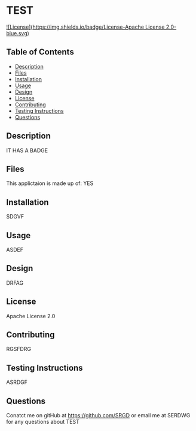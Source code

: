 # TEST

[![License](https://img.shields.io/badge/License-Apache License 2.0-blue.svg)](https://opensource.org/licenses/Apache-2.0)

## Table of Contents
* [Description](#description)
* [Files](#files)
* [Installation](#installation)
* [Usage](#usage)
* [Design](#design)
* [License](#license)
* [Contributing](#contributing)
* [Testing Instructions](#testing-instructions)
* [Questions](#questions)

## Description

IT HAS A BADGE

## Files

This applictaion is made up of: YES

## Installation
SDGVF

## Usage
ASDEF

## Design
DRFAG

## License
Apache License 2.0

## Contributing
RGSFDRG

## Testing Instructions
ASRDGF

## Questions
Conatct me on gitHub at https://github.com/SRGD or email me at SERDWG for any questions about TEST

